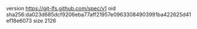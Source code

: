 version https://git-lfs.github.com/spec/v1
oid sha256:da023d685dcf9206eba77aff21957e09633084903991ba422625d41ef18e6073
size 2126
